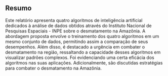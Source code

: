 ## Resumo
Este relatório apresenta quatro algoritmos de inteligência artificial dedicados à análise de dados obtidos através do Instituto Nacional de Pesquisas Espaciais - INPE sobre o desmatamento na Amazônia. A abordagem proposta envolve o treinamento dos quatro algoritmos em um mesmo conjunto de dados, permitindo assim a comparação de seus desempenhos. Além disso, é destacado a urgência em combater o desmatamento na região, ressaltando a capacidade desses algoritmos em visualizar padrões complexos. Foi evidenciando uma certa eficácia dos algoritmos nas suas aplicações. Adicionalmente, são discutidas estratégias para combater o desmatamento na Amazônia.
